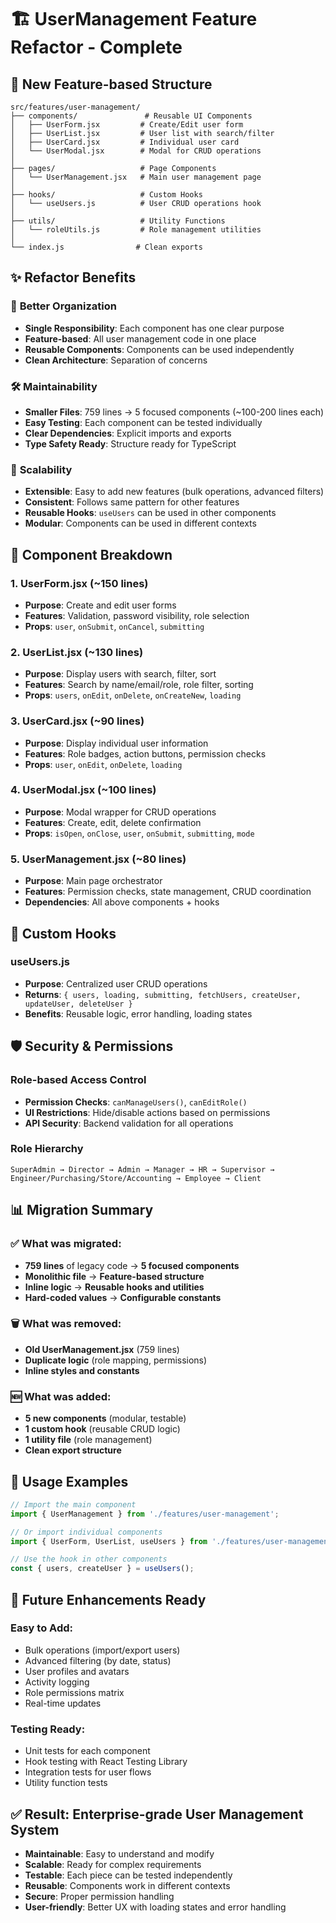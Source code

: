 # 🏗️ UserManagement Feature Refactor - Complete

## 📂 New Feature-based Structure

```
src/features/user-management/
├── components/               # Reusable UI Components
│   ├── UserForm.jsx         # Create/Edit user form
│   ├── UserList.jsx         # User list with search/filter
│   ├── UserCard.jsx         # Individual user card
│   └── UserModal.jsx        # Modal for CRUD operations
│
├── pages/                   # Page Components
│   └── UserManagement.jsx   # Main user management page
│
├── hooks/                   # Custom Hooks
│   └── useUsers.js          # User CRUD operations hook
│
├── utils/                   # Utility Functions
│   └── roleUtils.js         # Role management utilities
│
└── index.js                # Clean exports
```

## ✨ Refactor Benefits

### 🎯 **Better Organization**
- **Single Responsibility**: Each component has one clear purpose
- **Feature-based**: All user management code in one place
- **Reusable Components**: Components can be used independently
- **Clean Architecture**: Separation of concerns

### 🛠️ **Maintainability**
- **Smaller Files**: 759 lines → 5 focused components (~100-200 lines each)
- **Easy Testing**: Each component can be tested individually
- **Clear Dependencies**: Explicit imports and exports
- **Type Safety Ready**: Structure ready for TypeScript

### 🚀 **Scalability**
- **Extensible**: Easy to add new features (bulk operations, advanced filters)
- **Consistent**: Follows same pattern for other features
- **Reusable Hooks**: `useUsers` can be used in other components
- **Modular**: Components can be used in different contexts

## 🧩 Component Breakdown

### 1. **UserForm.jsx** (~150 lines)
- **Purpose**: Create and edit user forms
- **Features**: Validation, password visibility, role selection
- **Props**: `user`, `onSubmit`, `onCancel`, `submitting`

### 2. **UserList.jsx** (~130 lines)
- **Purpose**: Display users with search, filter, sort
- **Features**: Search by name/email/role, role filter, sorting
- **Props**: `users`, `onEdit`, `onDelete`, `onCreateNew`, `loading`

### 3. **UserCard.jsx** (~90 lines)
- **Purpose**: Display individual user information
- **Features**: Role badges, action buttons, permission checks
- **Props**: `user`, `onEdit`, `onDelete`, `loading`

### 4. **UserModal.jsx** (~100 lines)
- **Purpose**: Modal wrapper for CRUD operations
- **Features**: Create, edit, delete confirmation
- **Props**: `isOpen`, `onClose`, `user`, `onSubmit`, `submitting`, `mode`

### 5. **UserManagement.jsx** (~80 lines)
- **Purpose**: Main page orchestrator
- **Features**: Permission checks, state management, CRUD coordination
- **Dependencies**: All above components + hooks

## 🔧 Custom Hooks

### **useUsers.js**
- **Purpose**: Centralized user CRUD operations
- **Returns**: `{ users, loading, submitting, fetchUsers, createUser, updateUser, deleteUser }`
- **Benefits**: Reusable logic, error handling, loading states

## 🛡️ Security & Permissions

### **Role-based Access Control**
- **Permission Checks**: `canManageUsers()`, `canEditRole()`
- **UI Restrictions**: Hide/disable actions based on permissions
- **API Security**: Backend validation for all operations

### **Role Hierarchy**
```
SuperAdmin → Director → Admin → Manager → HR → Supervisor → Engineer/Purchasing/Store/Accounting → Employee → Client
```

## 📊 Migration Summary

### ✅ **What was migrated:**
- **759 lines** of legacy code → **5 focused components**
- **Monolithic file** → **Feature-based structure**
- **Inline logic** → **Reusable hooks and utilities**
- **Hard-coded values** → **Configurable constants**

### 🗑️ **What was removed:**
- **Old UserManagement.jsx** (759 lines)
- **Duplicate logic** (role mapping, permissions)
- **Inline styles and constants**

### 🆕 **What was added:**
- **5 new components** (modular, testable)
- **1 custom hook** (reusable CRUD logic)
- **1 utility file** (role management)
- **Clean export structure**

## 🎯 Usage Examples

```jsx
// Import the main component
import { UserManagement } from './features/user-management';

// Or import individual components
import { UserForm, UserList, useUsers } from './features/user-management';

// Use the hook in other components
const { users, createUser } = useUsers();
```

## 🔮 Future Enhancements Ready

### **Easy to Add:**
- Bulk operations (import/export users)
- Advanced filtering (by date, status)
- User profiles and avatars
- Activity logging
- Role permissions matrix
- Real-time updates

### **Testing Ready:**
- Unit tests for each component
- Hook testing with React Testing Library
- Integration tests for user flows
- Utility function tests

## ✅ **Result: Enterprise-grade User Management System**
- **Maintainable**: Easy to understand and modify
- **Scalable**: Ready for complex requirements
- **Testable**: Each piece can be tested independently
- **Reusable**: Components work in different contexts
- **Secure**: Proper permission handling
- **User-friendly**: Better UX with loading states and error handling
